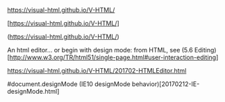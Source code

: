 https://visual-html.github.io/V-HTML/

[https://visual-html.github.io/V-HTML/]

(https://visual-html.github.io/V-HTML/)


An html editor... 
or begin with design mode: from HTML, see (5.6 Editing)[http://www.w3.org/TR/html51/single-page.html#user-interaction-editing]



https://visual-html.github.io/V-HTML/201702-HTMLEditor.html


#document.designMode
(IE10 designMode behavior)[20170212-IE-designMode.html]
